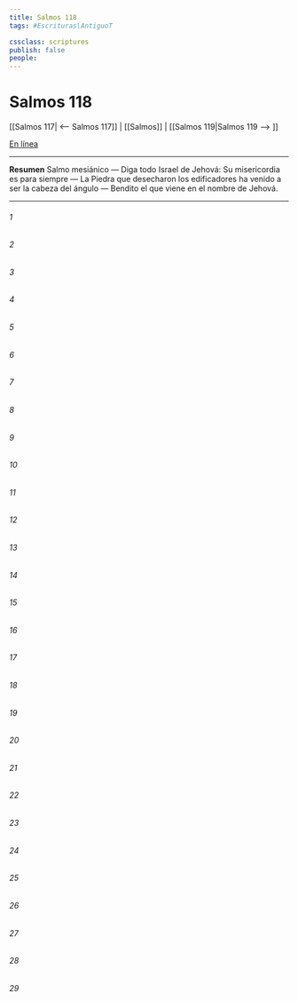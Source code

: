 ```yaml
---
title: Salmos 118
tags: #Escrituras\AntiguoT

cssclass: scriptures
publish: false
people:
---
```


# Salmos 118
[[Salmos 117| <-- Salmos 117]] | [[Salmos]] | [[Salmos 119|Salmos 119 --> ]]

[En línea](https://churchofjesuschrist.org/study/scriptures/ot/ps/118?lang=spa)

---
__Resumen__
Salmo mesiánico — Diga todo Israel de Jehová: Su misericordia es para siempre — La Piedra que desecharon los edificadores ha venido a ser la cabeza del ángulo — Bendito el que viene en el nombre de Jehová.

---
###### 1 


###### 2 


###### 3 


###### 4 


###### 5 


###### 6 


###### 7 


###### 8 


###### 9 


###### 10 


###### 11 


###### 12 


###### 13 


###### 14 


###### 15 


###### 16 


###### 17 


###### 18 


###### 19 


###### 20 


###### 21 


###### 22 


###### 23 


###### 24 


###### 25 


###### 26 


###### 27 


###### 28 


###### 29 


